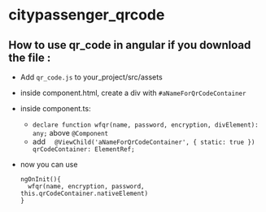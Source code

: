 # citypassenger_qrcode

## How to use qr_code in angular if you download the file :

- Add `qr_code.js` to your_project/src/assets

- inside component.html, create a div with `#aNameForQrCodeContainer`

- inside component.ts:
  - `declare function wfqr(name, password, encryption, divElement): any;` above `@Component`
  - add `  @ViewChild('aNameForQrCodeContainer', { static: true }) qrCodeContainer: ElementRef;`
  
- now you can use

  ```
  ngOnInit(){  
    wfqr(name, encryption, password, this.qrCodeContainer.nativeElement)  
  }
  ```
